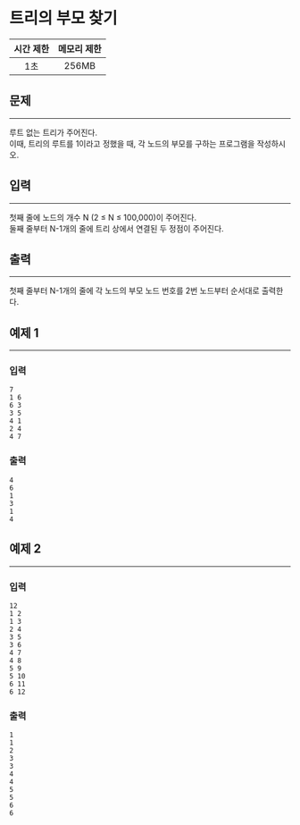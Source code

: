 트리의 부모 찾기
============================
|시간 제한|메모리 제한|
|:---:|:---:|
|1초|256MB|

## 문제
-------
루트 없는 트리가 주어진다.</br>
이때, 트리의 루트를 1이라고 정했을 때, 각 노드의 부모를 구하는 프로그램을 작성하시오.</br>

## 입력
-------
첫째 줄에 노드의 개수 N (2 ≤ N ≤ 100,000)이 주어진다.</br>
둘째 줄부터 N-1개의 줄에 트리 상에서 연결된 두 정점이 주어진다.</br>

## 출력
-------
첫째 줄부터 N-1개의 줄에 각 노드의 부모 노드 번호를 2번 노드부터 순서대로 출력한다.</br>

## 예제 1
-------
### 입력
```
7
1 6
6 3
3 5
4 1
2 4
4 7
```
### 출력
```
4
6
1
3
1
4
```

## 예제 2
-------
### 입력
```
12
1 2
1 3
2 4
3 5
3 6
4 7
4 8
5 9
5 10
6 11
6 12
```
### 출력
```
1
1
2
3
3
4
4
5
5
6
6
```
